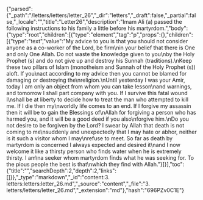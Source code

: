 {"parsed":{"_path":"/letters/letters/letter_26","_dir":"letters","_draft":false,"_partial":false,"_locale":"","title":"Letter26","description":"Imam Ali (a) passed the following instructions to his family a little before his martyrdom.","body":{"type":"root","children":[{"type":"element","tag":"p","props":{},"children":[{"type":"text","value":"My advice to you is that you should not consider anyone as a co-worker of the Lord, be firm\nin your belief that there is One and only One Allah. Do not waste the knowledge given to you\nby the Holy Prophet (s) and do not give up and destroy his Sunnah (traditions).\nKeep these two pillars of Islam (monotheism and Sunnah of the Holy Prophet (s)) aloft. If you\nact according to my advice then you cannot be blamed for damaging or destroying the\nreligion.\nUntil yesterday I was your Amir, today I am only an object from whom you can take lesson\nand warnings, and tomorrow I shall part company with you. If I survive this fatal wound I\nshall be at liberty to decide how to treat the man who attempted to kill me. If I die then my\nworldly life comes to an end. If I forgive my assassin then it will be to gain the Blessings of\nAllah for forgiving a person who has harmed you, and it will be a good deed if you also\nforgive him.\nDo you not desire to be forgiven by the Lord? I swear by Allah that death is not coming to me\nsuddenly and unexpectedly that I may hate or abhor, neither is it such a visitor whom I may\nrefuse to meet. So far as death by martyrdom is concerned I always expected and desired it\nand I now welcome it like a thirsty person who finds water when he is extremely thirsty. I am\na seeker whom martyrdom finds what he was seeking for. To the pious people the best is that\nwhich they find with Allah."}]}],"toc":{"title":"","searchDepth":2,"depth":2,"links":[]}},"_type":"markdown","_id":"content:3. letters:letters:letter_26.md","_source":"content","_file":"3. letters/letters/letter_26.md","_extension":"md"},"hash":"696PZv0C1E"}